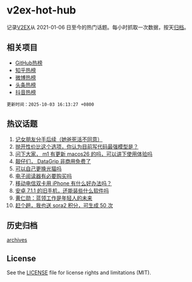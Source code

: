 # v2ex-hot-hub

 记录[V2EX](https://www.v2ex.com/)从 2021-01-06 日至今的热门话题。每小时抓取一次数据，按天[归档](archives)。
 
 ## 相关项目

- [GitHub热榜](https://github.com/lonnyzhang423/github-hot-hub)
- [知乎热榜](https://github.com/lonnyzhang423/zhihu-hot-hub)
- [微博热榜](https://github.com/lonnyzhang423/weibo-hot-hub)
- [头条热榜](https://github.com/lonnyzhang423/toutiao-hot-hub)
- [抖音热榜](https://github.com/lonnyzhang423/douyin-hot-hub)


 `更新时间：2025-10-03 16:13:27 +0800`

## 热议话题

1. [记女朋友分手后续（她爸死活不同意）](https://www.v2ex.com/t/1163215)
1. [抛开性价比这个选项，你认为目前写代码最强模型是？](https://www.v2ex.com/t/1163230)
1. [问下大家， m1 有更新 macos26 的吗，可以讲下使用体验吗](https://www.v2ex.com/t/1163173)
1. [靓仔们， DataGrip 非商用免费了](https://www.v2ex.com/t/1163202)
1. [可以自己更换光猫吗](https://www.v2ex.com/t/1163205)
1. [电子阅读器有必要购买吗](https://www.v2ex.com/t/1163217)
1. [移动电信双卡用 iPhone 有什么好办法吗？](https://www.v2ex.com/t/1163177)
1. [安卓 7.1.1 的旧手机，还能装些什么软件吗](https://www.v2ex.com/t/1163191)
1. [黄仁勋：蓝领工作是年轻人的未来](https://www.v2ex.com/t/1163211)
1. [赶个趟，我也送 sora2 积分，可生成 50 次](https://www.v2ex.com/t/1163221)

## 历史归档

[archives](archives)

## License

See the [LICENSE](LICENSE) file for license rights and limitations (MIT).
